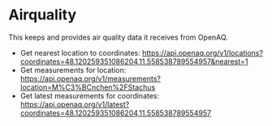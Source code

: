 # Airquality

This keeps and provides air quality data it receives from OpenAQ.

* Get nearest location to coordinates:
  https://api.openaq.org/v1/locations?coordinates=48.120259351086204,11.558538789554957&nearest=1
* Get measurements for location:
  https://api.openaq.org/v1/measurements?location=M%C3%BCnchen%2FStachus
* Get latest measurements for coordinates:
  https://api.openaq.org/v1/latest?coordinates=48.120259351086204,11.558538789554957

